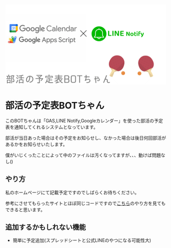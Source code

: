 <h3 align="center">
<img src="https://raw.githubusercontent.com/pnuts2872ykr/Club-Activities-Schedule-BOT/master/img/top.png?token=AUNG3IZ5N4IRX5EY4FG523DB2ENWI">
</h3>

# 部活の予定表BOTちゃん

このBOTちゃんは「GAS,LINE Notify,Googleカレンダー」を使った部活の予定表を通知してくれるシステムとなっています。

部活が当日あった場合はその予定をお知らせし、なかった場合は後日何回部活があるかをお知らせいたします。

僕がいじくったことによって中のファイルは汚くなってますが、、、動けば問題なし()

## やり方

私のホームページにて記載予定ですのでしばらくお待ちください。

参考にさせてもらったサイトとほぼ同じコードですので<a href="https://qiita.com/imajoriri/items/e211547438967827661f">こちら</a>のやり方を見てもできると思います。

## 追加するかもしれない機能

- 簡単に予定追加(スプレッドシートと公式LINEのやつになる可能性大)
